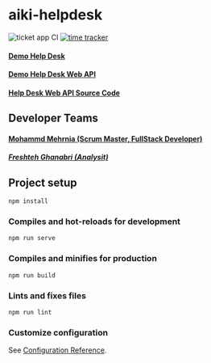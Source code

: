 # aiki-helpdesk
![ticket app CI](https://github.com/AIKICo/Aiki-HelpDesk/workflows/ticket%20app%20CI/badge.svg)
[![time tracker](https://wakatime.com/badge/github/AIKICo/Aiki-HelpDesk.svg)](https://wakatime.com/badge/github/AIKICo/Aiki-HelpDesk)

#### [Demo Help Desk](https://aiki-helpdesk-v1.firebaseapp.com/)
#### [Demo Help Desk Web API](http://aiki-co-helpdesk-webapi.herokuapp.com/)
#### [Help Desk Web API Source Code](https://github.com/AIKICo/AIKI.CO.HelpDesk.WebAPI)

## Developer Teams
#### [Mohammd Mehrnia (Scrum Master, FullStack Developer)](mailto:qermezkon@gmail.com)
##### [Freshteh Ghanabri (Analysit)](mailto:ghanbari.feereshteh@yahoo.com)

## Project setup
```
npm install
```

### Compiles and hot-reloads for development
```
npm run serve
```

### Compiles and minifies for production
```
npm run build
```

### Lints and fixes files
```
npm run lint
```

### Customize configuration
See [Configuration Reference](https://cli.vuejs.org/config/).
